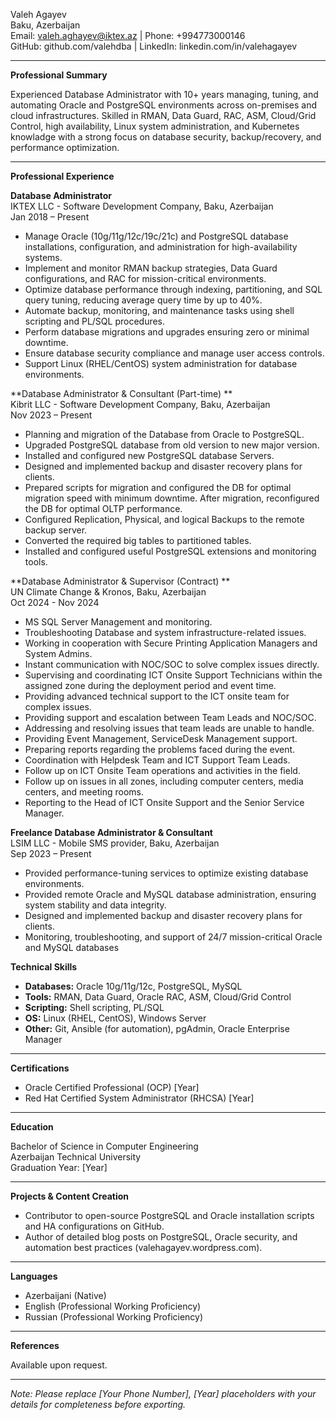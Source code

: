 Valeh Agayev  
Baku, Azerbaijan  
Email: valeh.aghayev@iktex.az | Phone: +994773000146  
GitHub: github.com/valehdba | LinkedIn: linkedin.com/in/valehagayev

---

**Professional Summary**

Experienced Database Administrator with 10+ years managing, tuning, and automating Oracle and PostgreSQL environments across on-premises and cloud infrastructures. Skilled in RMAN, Data Guard, RAC, ASM, Cloud/Grid Control, high availability,  Linux system administration, and Kubernetes knowladge with a strong focus on database security, backup/recovery, and performance optimization.

---

**Professional Experience**

**Database Administrator**  
IKTEX LLC - Software Development Company, Baku, Azerbaijan  
Jan 2018 – Present

- Manage Oracle (10g/11g/12c/19c/21c) and PostgreSQL database installations, configuration, and administration for high-availability systems.
- Implement and monitor RMAN backup strategies, Data Guard configurations, and RAC for mission-critical environments.
- Optimize database performance through indexing, partitioning, and SQL query tuning, reducing average query time by up to 40%.
- Automate backup, monitoring, and maintenance tasks using shell scripting and PL/SQL procedures.
- Perform database migrations and upgrades ensuring zero or minimal downtime.
- Ensure database security compliance and manage user access controls.
- Support Linux (RHEL/CentOS) system administration for database environments.

**Database Administrator & Consultant (Part-time) **  
Kibrit LLC - Software Development Company, Baku, Azerbaijan  
Nov 2023 – Present
- Planning and migration of the Database from Oracle to PostgreSQL.
- Upgraded PostgreSQL database from old version to new major version.
- Installed and configured new PostgreSQL database Servers.
- Designed and implemented backup and disaster recovery plans for clients.
- Prepared scripts for migration and configured the DB for optimal migration speed with minimum downtime. After migration, reconfigured the DB for optimal OLTP performance.
- Configured Replication, Physical, and logical Backups to the remote backup server.
- Converted the required big tables to partitioned tables.
- Installed and configured useful PostgreSQL extensions and monitoring tools.

**Database Administrator & Supervisor (Contract) **  
UN Climate Change & Kronos, Baku, Azerbaijan  
Oct 2024 - Nov 2024 
- MS SQL Server Management and monitoring.
- Troubleshooting Database and system infrastructure-related issues.
- Working in cooperation with Secure Printing Application Managers and System Admins.
- Instant communication with NOC/SOC to solve complex issues directly.
- Supervising and coordinating ICT Onsite Support Technicians within the assigned zone
during the deployment period and event time.
- Providing advanced technical support to the ICT onsite team for complex issues.
- Providing support and escalation between Team Leads and NOC/SOC.
- Addressing and resolving issues that team leads are unable to handle.
- Providing Event Management, ServiceDesk Management support.
- Preparing reports regarding the problems faced during the event.
- Coordination with Helpdesk Team and ICT Support Team Leads.
- Follow up on ICT Onsite Team operations and activities in the field.
- Follow up on issues in all zones, including computer centers, media centers, and meeting rooms.
- Reporting to the Head of ICT Onsite Support and the Senior Service Manager.

**Freelance Database Administrator & Consultant**  
LSIM LLC - Mobile SMS provider, Baku, Azerbaijan  
Sep 2023 – Present
- Provided performance-tuning services to optimize existing database environments.
- Provided remote Oracle and MySQL database administration, ensuring system stability and data integrity.
- Designed and implemented backup and disaster recovery plans for clients.
- Monitoring, troubleshooting, and support of 24/7 mission-critical Oracle and MySQL databases

**Technical Skills**

- **Databases:** Oracle 10g/11g/12c, PostgreSQL, MySQL
- **Tools:** RMAN, Data Guard, Oracle RAC, ASM, Cloud/Grid Control
- **Scripting:** Shell scripting, PL/SQL
- **OS:** Linux (RHEL, CentOS), Windows Server
- **Other:** Git, Ansible (for automation), pgAdmin, Oracle Enterprise Manager

---

**Certifications**

- Oracle Certified Professional (OCP) [Year]
- Red Hat Certified System Administrator (RHCSA) [Year]

---

**Education**

Bachelor of Science in Computer Engineering  
Azerbaijan Technical University  
Graduation Year: [Year]

---

**Projects & Content Creation**

- Contributor to open-source PostgreSQL and Oracle installation scripts and HA configurations on GitHub.
- Author of detailed blog posts on PostgreSQL, Oracle security, and automation best practices (valehagayev.wordpress.com).

---

**Languages**

- Azerbaijani (Native)
- English (Professional Working Proficiency)
- Russian (Professional Working Proficiency)

---

**References**

Available upon request.

---

*Note: Please replace [Your Phone Number], [Year] placeholders with your details for completeness before exporting.*

